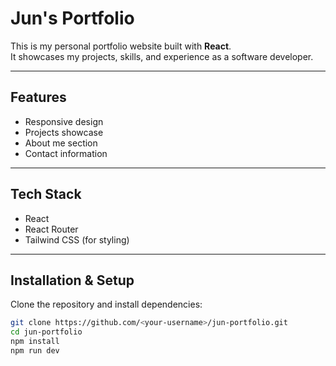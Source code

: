 # Jun's Portfolio

This is my personal portfolio website built with **React**.  
It showcases my projects, skills, and experience as a software developer.

---

## Features
- Responsive design
- Projects showcase
- About me section
- Contact information

---

## Tech Stack
- React
- React Router
- Tailwind CSS (for styling)

---

## Installation & Setup
Clone the repository and install dependencies:
```bash
git clone https://github.com/<your-username>/jun-portfolio.git
cd jun-portfolio
npm install
npm run dev
